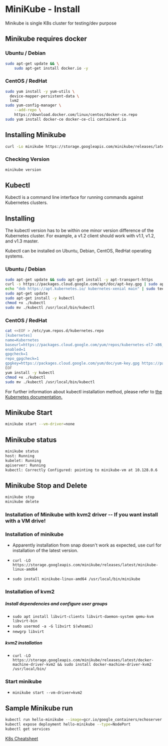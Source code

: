 # MiniKube - Install

Minikube is single K8s cluster for testing/dev purpose

## Minikube requires docker 

### Ubuntu / Debian
```bash
sudo apt-get update && \
    sudo apt-get install docker.io -y
```
### CentOS / RedHat
```bash
sudo yum install -y yum-utils \
  device-mapper-persistent-data \
  lvm2
sudo yum-config-manager \
    --add-repo \
    https://download.docker.com/linux/centos/docker-ce.repo
sudo yum install docker-ce docker-ce-cli containerd.io
```

## Installing Minikube

```bash
curl -Lo minikube https://storage.googleapis.com/minikube/releases/latest/minikube-linux-amd64 && chmod +x minikube && sudo mv minikube /usr/local/bin/
```
### Checking Version

```bash
minikube version
```

## Kubectl

Kubectl is a command line interface for running commands against Kubernetes clusters.

## Installing

The kubectl version has to be within one minor version difference of the Kubernetes cluster. For example, a v1.2 client should work with v1.1, v1.2, and v1.3 master.

Kubectl can be installed on Ubuntu, Debian, CentOS, RedHat operating systems.

### Ubuntu / Debian

```bash
sudo apt-get update && sudo apt-get install -y apt-transport-https
curl -s https://packages.cloud.google.com/apt/doc/apt-key.gpg | sudo apt-key add -
echo "deb https://apt.kubernetes.io/ kubernetes-xenial main" | sudo tee -a /etc/apt/sources.list.d/kubernetes.list
sudo apt-get update
sudo apt-get install -y kubectl
chmod +x ./kubectl
sudo mv ./kubectl /usr/local/bin/kubectl
```

### CentOS / RedHat

```bash
cat <<EOF > /etc/yum.repos.d/kubernetes.repo
[kubernetes]
name=Kubernetes
baseurl=https://packages.cloud.google.com/yum/repos/kubernetes-el7-x86_64
enabled=1
gpgcheck=1
repo_gpgcheck=1
gpgkey=https://packages.cloud.google.com/yum/doc/yum-key.gpg https://packages.cloud.google.com/yum/doc/rpm-package-key.gpg
EOF
yum install -y kubectl
chmod +x ./kubectl
sudo mv ./kubectl /usr/local/bin/kubectl
```

For further information about kubectl installation method, please refer to [the Kubernetes documentation.](https://kubernetes.io/docs/tasks/tools/install-kubectl/)

## Minikube Start
```bash
minikube start --vm-driver=none
```
## Minikube status

```bash
minikube status
host: Running
kubelet: Running
apiserver: Running
kubectl: Correctly Configured: pointing to minikube-vm at 10.128.0.6
```
## Minikube Stop and Delete

```bash
minikube stop
minikube delete
```

### Installation of Minikube with kvm2 driver -- If you want install with a VM drive!

### Installation of minikube

 - Apparently installation from snap doesn't work as expected, use curl for installation of the latest version.
 - `curl -LO https://storage.googleapis.com/minikube/releases/latest/minikube-linux-amd64`

 - `sudo install minikube-linux-amd64 /usr/local/bin/minikube`
 
### Installation of kvm2

##### Install dependencies and configure user groups

 - `sudo apt install libvirt-clients libvirt-daemon-system qemu-kvm libvirt-bin`
 - `sudo usermod -a -G libvirt $(whoami)`
 - `newgrp libvirt`

##### kvm2 installation
 - `curl -LO https://storage.googleapis.com/minikube/releases/latest/docker-machine-driver-kvm2 && sudo install docker-machine-driver-kvm2 /usr/local/bin/`


### Start minikube
 - `minikube start --vm-driver=kvm2`
 
 ## Sample Minikube run
 
 ```bash
 kubectl run hello-minikube --image=gcr.io/google_containers/echoserver:1.4 --port=8080
 kubectl expose deployment hello-minikube --type=NodePort
 kubectl get services
 ```
 
 [K8s Cheatsheet](/cheatsheet.md)
